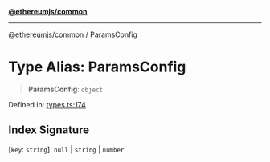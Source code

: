 [**@ethereumjs/common**](../README.md)

***

[@ethereumjs/common](../README.md) / ParamsConfig

# Type Alias: ParamsConfig

> **ParamsConfig**: `object`

Defined in: [types.ts:174](https://github.com/Dargon789/ethereumjs-monorepo/blob/master/packages/common/src/types.ts#L174)

## Index Signature

\[`key`: `string`\]: `null` \| `string` \| `number`

